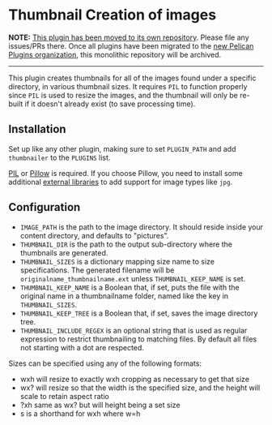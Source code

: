 Thumbnail Creation of images
============================

**NOTE:** [This plugin has been moved to its own repository](https://github.com/pelican-plugins/thumbnailer). Please file any issues/PRs there. Once all plugins have been migrated to the [new Pelican Plugins organization](https://github.com/pelican-plugins), this monolithic repository will be archived.

-------------------------------------------------------------------------------

This plugin creates thumbnails for all of the images found under a specific directory, in various thumbnail sizes.
It requires `PIL` to function properly since `PIL` is used to resize the images, and the thumbnail will only be re-built
if it doesn't already exist (to save processing time).

Installation
-------------

Set up like any other plugin, making sure to set `PLUGIN_PATH` and add `thumbnailer` to the `PLUGINS` list.

[PIL](http://www.pythonware.com/products/pil/) or [Pillow](http://pillow.readthedocs.org/en/latest/installation.html#)
is required. If you choose Pillow, you need to install some additional
[external libraries](http://www.pythonware.com/products/pil/) to add support for image types like `jpg`.

Configuration
-------------

* `IMAGE_PATH` is the path to the image directory. It should reside inside your content directory, and defaults to "pictures".
* `THUMBNAIL_DIR` is the path to the output sub-directory where the thumbnails are generated.
* `THUMBNAIL_SIZES` is a dictionary mapping size name to size specifications.
  The generated filename will be `originalname_thumbnailname.ext` unless `THUMBNAIL_KEEP_NAME` is set.
* `THUMBNAIL_KEEP_NAME` is a Boolean that, if set, puts the file with the original name in a thumbnailname folder, named like the key in `THUMBNAIL_SIZES`.
* `THUMBNAIL_KEEP_TREE` is a Boolean that, if set, saves the image directory tree.
* `THUMBNAIL_INCLUDE_REGEX` is an optional string that is used as regular expression to restrict thumbnailing to matching files. By default all files not starting with a dot are respected.

Sizes can be specified using any of the following formats:

* wxh will resize to exactly wxh cropping as necessary to get that size
* wx? will resize so that the width is the specified size, and the height will scale to retain aspect ratio
* ?xh same as wx? but will height being a set size
* s is a shorthand for wxh where w=h
